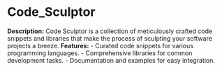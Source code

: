 # Code_Sculptor
**Description:** Code Sculptor is a collection of meticulously crafted code snippets and libraries that make the process of sculpting your software projects a breeze. **Features:** - Curated code snippets for various programming languages. - Comprehensive libraries for common development tasks. - Documentation and examples for easy integration.
